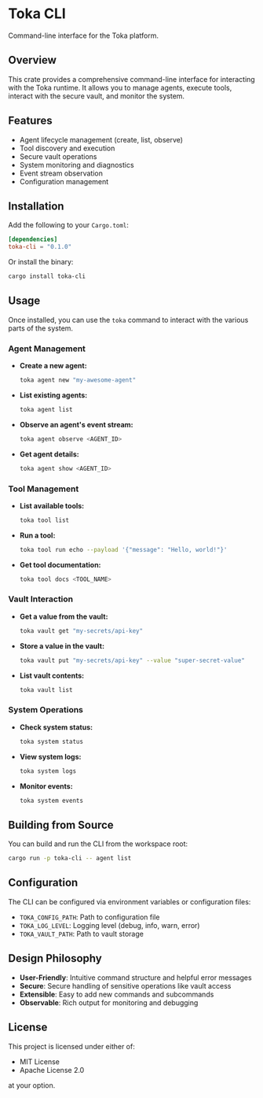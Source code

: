 # Toka CLI

Command-line interface for the Toka platform.

## Overview

This crate provides a comprehensive command-line interface for interacting with the Toka runtime. It allows you to manage agents, execute tools, interact with the secure vault, and monitor the system.

## Features

- Agent lifecycle management (create, list, observe)
- Tool discovery and execution
- Secure vault operations
- System monitoring and diagnostics
- Event stream observation
- Configuration management

## Installation

Add the following to your `Cargo.toml`:

```toml
[dependencies]
toka-cli = "0.1.0"
```

Or install the binary:

```sh
cargo install toka-cli
```

## Usage

Once installed, you can use the `toka` command to interact with the various parts of the system.

### Agent Management

- **Create a new agent:**
  ```sh
  toka agent new "my-awesome-agent"
  ```

- **List existing agents:**
  ```sh
  toka agent list
  ```

- **Observe an agent's event stream:**
  ```sh
  toka agent observe <AGENT_ID>
  ```

- **Get agent details:**
  ```sh
  toka agent show <AGENT_ID>
  ```

### Tool Management

- **List available tools:**
  ```sh
  toka tool list
  ```

- **Run a tool:**
  ```sh
  toka tool run echo --payload '{"message": "Hello, world!"}'
  ```

- **Get tool documentation:**
  ```sh
  toka tool docs <TOOL_NAME>
  ```

### Vault Interaction

- **Get a value from the vault:**
  ```sh
  toka vault get "my-secrets/api-key"
  ```

- **Store a value in the vault:**
  ```sh
  toka vault put "my-secrets/api-key" --value "super-secret-value"
  ```

- **List vault contents:**
  ```sh
  toka vault list
  ```

### System Operations

- **Check system status:**
  ```sh
  toka system status
  ```

- **View system logs:**
  ```sh
  toka system logs
  ```

- **Monitor events:**
  ```sh
  toka system events
  ```

## Building from Source

You can build and run the CLI from the workspace root:

```sh
cargo run -p toka-cli -- agent list
```

## Configuration

The CLI can be configured via environment variables or configuration files:

- `TOKA_CONFIG_PATH`: Path to configuration file
- `TOKA_LOG_LEVEL`: Logging level (debug, info, warn, error)
- `TOKA_VAULT_PATH`: Path to vault storage

## Design Philosophy

- **User-Friendly**: Intuitive command structure and helpful error messages
- **Secure**: Secure handling of sensitive operations like vault access
- **Extensible**: Easy to add new commands and subcommands
- **Observable**: Rich output for monitoring and debugging

## License

This project is licensed under either of:
- MIT License
- Apache License 2.0

at your option. 